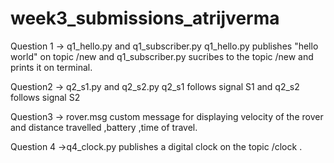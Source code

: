 # week3_submissions_atrijverma
Question 1 -> q1_hello.py  and q1_subscriber.py 
              q1_hello.py publishes "hello world" on topic /new and q1_subscriber.py sucribes to the topic /new and prints it on terminal.

Question2 -> q2_s1.py and q2_s2.py 
            q2_s1 follows signal S1 and q2_s2 follows signal S2 

Question3 -> rover.msg 
            custom message for displaying velocity of the rover and distance travelled ,battery ,time of travel.

Question 4 ->q4_clock.py
            publishes a digital clock on the topic /clock .
          
